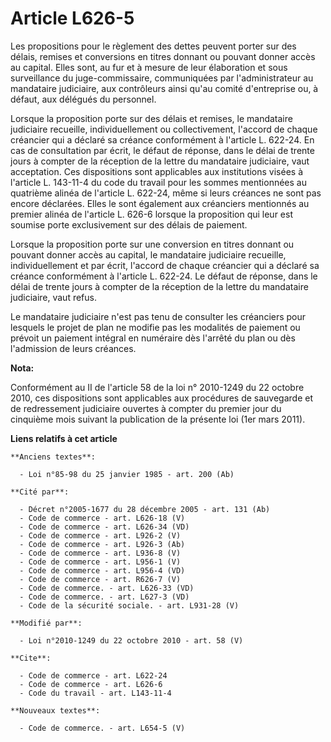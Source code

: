 # Article L626-5

Les propositions pour le règlement des dettes peuvent porter sur des délais, remises et conversions en titres donnant ou
pouvant donner accès au capital. Elles sont, au fur et à mesure de leur élaboration et sous surveillance du juge-commissaire,
communiquées par l'administrateur au mandataire judiciaire, aux contrôleurs ainsi qu'au comité d'entreprise ou, à défaut, aux
délégués du personnel. 

Lorsque la proposition porte sur des délais et remises, le mandataire judiciaire recueille, individuellement ou
collectivement, l'accord de chaque créancier qui a déclaré sa créance conformément à l'article L. 622-24. En cas de
consultation par écrit, le défaut de réponse, dans le délai de trente jours à compter de la réception de la lettre du
mandataire judiciaire, vaut acceptation. Ces dispositions sont applicables aux institutions visées à l'article L. 143-11-4 du
code du travail pour les sommes mentionnées au quatrième alinéa de l'article L. 622-24, même si leurs créances ne sont pas
encore déclarées. Elles le sont également aux créanciers mentionnés au premier alinéa de l'article L. 626-6 lorsque la
proposition qui leur est soumise porte exclusivement sur des délais de paiement. 

Lorsque la proposition porte sur une conversion en titres donnant ou pouvant donner accès au capital, le mandataire
judiciaire recueille, individuellement et par écrit, l'accord de chaque créancier qui a déclaré sa créance conformément à
l'article L. 622-24. Le défaut de réponse, dans le délai de trente jours à compter de la réception de la lettre du mandataire
judiciaire, vaut refus. 

Le mandataire judiciaire n'est pas tenu de consulter les créanciers pour lesquels le projet de plan ne modifie pas les
modalités de paiement ou prévoit un paiement intégral en numéraire dès l'arrêté du plan ou dès l'admission de leurs créances.

**Nota:**

Conformément au II de l'article 58 de la loi n° 2010-1249 du 22 octobre 2010, ces dispositions sont applicables aux
procédures de sauvegarde et de redressement judiciaire ouvertes à compter du premier jour du cinquième mois suivant la
publication de la présente loi (1er mars 2011).

**Liens relatifs à cet article**

	**Anciens textes**:

	  - Loi n°85-98 du 25 janvier 1985 - art. 200 (Ab)

	**Cité par**:

	  - Décret n°2005-1677 du 28 décembre 2005 - art. 131 (Ab)
	  - Code de commerce - art. L626-18 (V)
	  - Code de commerce - art. L626-34 (VD)
	  - Code de commerce - art. L926-2 (V)
	  - Code de commerce - art. L926-3 (Ab)
	  - Code de commerce - art. L936-8 (V)
	  - Code de commerce - art. L956-1 (V)
	  - Code de commerce - art. L956-4 (VD)
	  - Code de commerce - art. R626-7 (V)
	  - Code de commerce. - art. L626-33 (VD)
	  - Code de commerce. - art. L627-3 (VD)
	  - Code de la sécurité sociale. - art. L931-28 (V)

	**Modifié par**:

	  - Loi n°2010-1249 du 22 octobre 2010 - art. 58 (V)

	**Cite**:

	  - Code de commerce - art. L622-24
	  - Code de commerce - art. L626-6
	  - Code du travail - art. L143-11-4

	**Nouveaux textes**:

	  - Code de commerce. - art. L654-5 (V)
